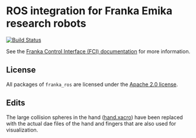# ROS integration for Franka Emika research robots

[![Build Status][travis-status]][travis]

See the [Franka Control Interface (FCI) documentation][fci-docs] for more information.

## License

All packages of `franka_ros` are licensed under the [Apache 2.0 license][apache-2.0].

[apache-2.0]: https://www.apache.org/licenses/LICENSE-2.0.html
[fci-docs]: https://frankaemika.github.io/docs
[travis-status]: https://travis-ci.org/frankaemika/franka_ros.svg?branch=kinetic-devel
[travis]: https://travis-ci.org/frankaemika/franka_ros

## Edits 
The large collision spheres in the hand ([hand.xacro](franka_description/robots/hand.xacro)) have been replaced with the actual dae files of the hand and fingers that are also used for visualization. 

